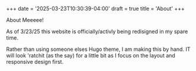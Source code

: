 +++
date = '2025-03-23T10:30:39-04:00'
draft = true
title = 'About'
+++

About Meeeee!

As of 3/23/25 this website is officially/activly being redisigned in my spare time.

Rather than using someone elses Hugo theme, I am making this by hand. IT will look 'ratchit (as the say) for a little bit as I focus on the layout and responsive design first. 